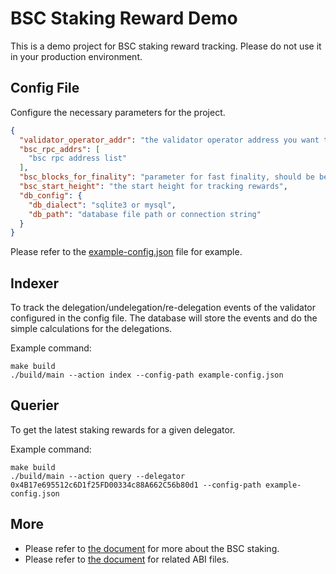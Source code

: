 # BSC Staking Reward Demo

This is a demo project for BSC staking reward tracking. Please do not use it in your production environment.

## Config File
Configure the necessary parameters for the project.

```json
{
  "validator_operator_addr": "the validator operator address you want to track rewards for, in hex format",
  "bsc_rpc_addrs": [
    "bsc rpc address list"
  ],
  "bsc_blocks_for_finality": "parameter for fast finality, should be between 2 and 21",
  "bsc_start_height": "the start height for tracking rewards",
  "db_config": {
    "db_dialect": "sqlite3 or mysql",
    "db_path": "database file path or connection string"
  }
}
```

Please refer to the [example-config.json](example-config.json) file for example.

## Indexer
To track the delegation/undelegation/re-delegation events of the validator configured in the config file.
The database will store the events and do the simple calculations for the delegations.

Example command:

```shell
make build
./build/main --action index --config-path example-config.json 
```

## Querier
To get the latest staking rewards for a given delegator.

Example command:

```shell
make build
./build/main --action query --delegator 0x4B17e695512c6D1f25FD00334c88A662C56b80d1 --config-path example-config.json 
```

## More

* Please refer to [the document](https://docs.bnbchain.org/bc-fusion/developers/staking/) for more about the BSC staking.
* Please refer to [the document](https://docs.bnbchain.org/bc-fusion/developers/system-contracts/) for related ABI files.